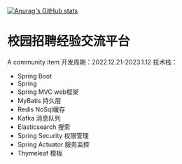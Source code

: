 [![Anurag's GitHub stats](https://github-readme-stats.vercel.app/api?username=HealUP)](https://github.com/HealUP/github-readme-stats&count_private=true&show_icons=true&theme=gruvbox)
# 校园招聘经验交流平台
A community item
开发周期：2022.12.21-2023.1.12
技术栈：
- Spring Boot
- Spring 
- Spring MVC web框架
- MyBatis 持久层
- Redis NoSql缓存
- Kafka 消息队列
- Elasticsearch 搜索
- Spring Security 权限管理
- Spring Actuator 服务监控
- Thymeleaf 模板
